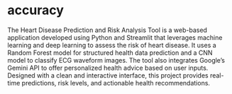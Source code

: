 # accuracy
The Heart Disease Prediction and Risk Analysis Tool is a web-based application developed using Python and Streamlit that leverages machine learning and deep learning to assess the risk of heart disease. It uses a Random Forest model for structured health data prediction and a CNN model to classify ECG waveform images. The tool also integrates Google’s Gemini API to offer personalized health advice based on user inputs. Designed with a clean and interactive interface, this project provides real-time predictions, risk levels, and actionable health recommendations.



